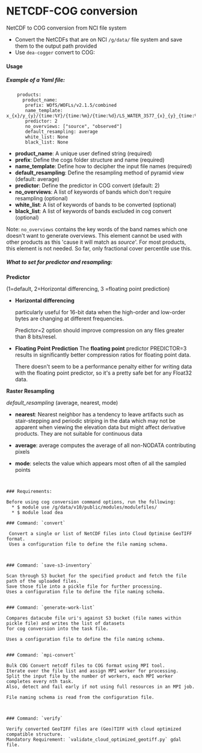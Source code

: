 # NETCDF-COG conversion

NetCDF to COG conversion from NCI file system

- Convert the NetCDFs that are on NCI `/g/data/` file system and save them 
  to the output path provided
- Use `dea-cogger` convert to COG:

#### Usage


##### Example of a Yaml file:
```
    products:
      product_name:
       prefix: WOfS/WOFLs/v2.1.5/combined
       name_template: x_{x}/y_{y}/{time:%Y}/{time:%m}/{time:%d}/LS_WATER_3577_{x}_{y}_{time:%Y%m%d%H%M%S%f}
       predictor: 2
       no_overviews: ["source", "observed"]
       default_resampling: average
       white_list: None
       black_list: None
```
- **product_name**:              A unique user defined string (required)
- **prefix**:                    Define the cogs folder structure and name (required)
- **name_template**:             Define how to decipher the input file names (required)
- **default_resampling**:        Define the resampling method of pyramid view (default: average)
- **predictor**:                 Define the predictor in COG convert (default: 2)
- **no_overviews**:              A list of keywords of bands which don't require resampling (optional)
- **white_list**:                A list of keywords of bands to be converted (optional)
- **black_list**:                A list of keywords of bands excluded in cog convert (optional)

Note: `no_overviews` contains the key words of the band names which one doesn't want to generate overviews.
      This element cannot be used with other products as this 'cause it will match as *source*'.
      For most products, this element is not needed. So far, only fractional cover percentile use this.
      
##### What to set for predictor and resampling:

**Predictor**

<int> (1=default, 2=Horizontal differencing, 3 =floating point prediction)

- **Horizontal differencing**

  particularly useful for 16-bit data when the high-order and low-order bytes are changing at different frequencies.

  Predictor=2 option should improve compression on any files greater than 8 bits/resel.

- **Floating Point Prediction**
  The **floating point** predictor PREDICTOR=3 results in significantly better compression ratios for floating point data.
  
  There doesn't seem to be a performance penalty either for writing data with the floating point predictor, so it's a
  pretty safe bet for any Float32 data.

**Raster Resampling**

*default_resampling* <resampling method> (average, nearest, mode)
- **nearest**: Nearest neighbor has a tendency to leave artifacts such as stair-stepping and periodic striping in the
            data which may not be apparent when viewing the elevation data but might affect derivative products.
            They are not suitable for continuous data
            
- **average**: average computes the average of all non-NODATA contributing pixels
- **mode**: selects the value which appears most often of all the sampled points

```


### Requirements:

Before using cog conversion command options, run the following:
  * $ module use /g/data/v10/public/modules/modulefiles/
  * $ module load dea

### Command: `convert`

 Convert a single or list of NetCDF files into Cloud Optimise GeoTIFF format.
 Uses a configuration file to define the file naming schema.



### Command: `save-s3-inventory`

Scan through S3 bucket for the specified product and fetch the file path of the uploaded files.
Save those file into a pickle file for further processing.
Uses a configuration file to define the file naming schema.


### Command: `generate-work-list`

Compares datacube file uri's against S3 bucket (file names within pickle file) and writes the list of datasets
for cog conversion into the task file.

Uses a configuration file to define the file naming schema.


### Command: `mpi-convert`

Bulk COG Convert netcdf files to COG format using MPI tool.
Iterate over the file list and assign MPI worker for processing.
Split the input file by the number of workers, each MPI worker completes every nth task.
Also, detect and fail early if not using full resources in an MPI job.

File naming schema is read from the configuration file.



### Command: `verify`

Verify converted GeoTIFF files are (Geo)TIFF with cloud optimized compatible structure.
Mandatory Requirement: `validate_cloud_optimized_geotiff.py` gdal file.


